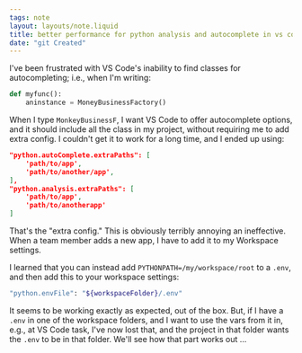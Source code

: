 ```yaml
---
tags: note
layout: layouts/note.liquid
title: better performance for python analysis and autocomplete in vs code
date: "git Created"
---
```


I've been frustrated with VS Code's inability to find classes for autocompleting; i.e., when I'm writing:

```python
def myfunc():
    aninstance = MoneyBusinessFactory()
```

When I type `MonkeyBusinessF`, I want VS Code to offer autocomplete options, and it should include all the class in my project, without requiring me to add extra config.  I couldn't get it to work for a long time, and I ended up using:

```json
"python.autoComplete.extraPaths": [
    'path/to/app',
    'path/to/another/app',
],
"python.analysis.extraPaths": [
    'path/to/app',
    'path/to/anotherapp'
]
```

That's the "extra config."  This is obviously terribly annoying an ineffective.  When a team member adds a new app, I have to add it to my Workspace settings.  

I learned that you can instead add `PYTHONPATH=/my/workspace/root` to a `.env`, and then add this to your workspace settings:

```sh
"python.envFile": "${workspaceFolder}/.env"
```

It seems to be working exactly as expected, out of the box.  But, if I have a `.env` in one of the workspace folders, and I want to use the vars from it in, e.g., at VS Code task, I've now lost that, and the project in that folder wants the `.env` to be in that folder.  We'll see how that part works out ...
